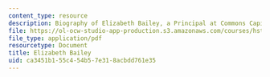 ```yaml
---
content_type: resource
description: Biography of Elizabeth Bailey, a Principal at Commons Capital.
file: https://ol-ocw-studio-app-production.s3.amazonaws.com/courses/hst-939-designing-and-sustaining-technology-innovation-for-global-health-practice-spring-2008/ca3451b155c454b57e318acbdd761e35_elizabeth_bio.pdf
file_type: application/pdf
resourcetype: Document
title: Elizabeth Bailey
uid: ca3451b1-55c4-54b5-7e31-8acbdd761e35
---
```


